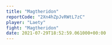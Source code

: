 ```yaml
---
title: "Magtheridon"
reportCode: "2Xn4hZpJvRWtL7zC"
player: "Laety"
fight: "Magtheridon"
date: 2021-07-29T18:52:59.061000+00:00
---
```

